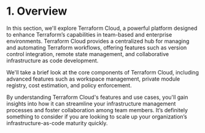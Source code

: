 # 1. Overview

In this section, we'll explore Terraform Cloud, a powerful platform designed to enhance Terraform’s capabilities in team-based and enterprise environments. Terraform Cloud provides a centralized hub for managing and automating Terraform workflows, offering features such as version control integration, remote state management, and collaborative infrastructure as code development. 

We'll take a brief look at the core components of Terraform Cloud, including advanced features such as workspace management, private module registry, cost estimation, and policy enforcement. 

By understanding Terraform Cloud's features and use cases, you'll gain insights into how it can streamline your infrastructure management processes and foster collaboration among team members. It’s definitely something to consider if you are looking to scale up your organization’s infrastructure-as-code maturity quickly.